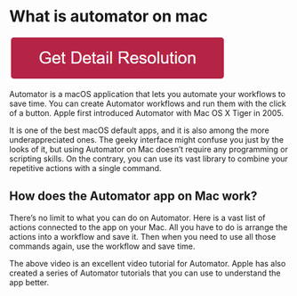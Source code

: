 # What is automator on mac

[![What is automator on mac](redd.png)](https://github.com/namewebie/what.is.automator.on.mac)

Automator is a macOS application that lets you automate your workflows to save time. You can create Automator workflows and run them with the click of a button. Apple first introduced Automator with Mac OS X Tiger in 2005.

It is one of the best macOS default apps, and it is also among the more underappreciated ones. The geeky interface might confuse you just by the looks of it, but using Automator on Mac doesn’t require any programming or scripting skills. On the contrary, you can use its vast library to combine your repetitive actions with a single command.


## How does the Automator app on Mac work?

There’s no limit to what you can do on Automator. Here is a vast list of actions connected to the app on your Mac. All you have to do is arrange the actions into a workflow and save it. Then when you need to use all those commands again, use the workflow and save time.

The above video is an excellent video tutorial for Automator. Apple has also created a series of Automator tutorials that you can use to understand the app better.
